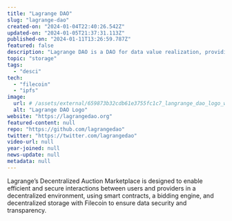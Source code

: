 ```yaml
---
title: "Lagrange DAO"
slug: "lagrange-dao"
created-on: "2024-01-04T22:40:26.542Z"
updated-on: "2024-01-05T21:37:31.113Z"
published-on: "2024-01-11T13:26:59.787Z"
featured: false
description: "Lagrange DAO is a DAO for data value realization, providing data sharing and analytic spaces for decentralized science."
topic: "storage"
tags:
  - "desci"
tech:
  - "filecoin"
  - "ipfs"
image:
  url: # /assets/external/659873b32cdb61e3755fc1c7_langrange_dao_logo_white.png
  alt: "Lagrange DAO Logo"
website: "https://lagrangedao.org"
featured-content: null
repo: "https://github.com/lagrangedao"
twitter: "https://twitter.com/lagrangedao"
video-url: null
year-joined: null
news-update: null
metadata: null
---
```


Lagrange’s Decentralized Auction Marketplace is designed to enable efficient and secure interactions between users and providers in a decentralized environment, using smart contracts, a bidding engine, and decentralized storage with Filecoin to ensure data security and transparency.
